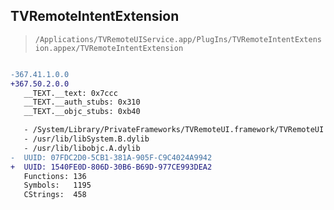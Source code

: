 ## TVRemoteIntentExtension

> `/Applications/TVRemoteUIService.app/PlugIns/TVRemoteIntentExtension.appex/TVRemoteIntentExtension`

```diff

-367.41.1.0.0
+367.50.2.0.0
   __TEXT.__text: 0x7ccc
   __TEXT.__auth_stubs: 0x310
   __TEXT.__objc_stubs: 0xb40

   - /System/Library/PrivateFrameworks/TVRemoteUI.framework/TVRemoteUI
   - /usr/lib/libSystem.B.dylib
   - /usr/lib/libobjc.A.dylib
-  UUID: 07FDC2D0-5CB1-381A-905F-C9C4024A9942
+  UUID: 1540FE0D-806D-30B6-B69D-977CE993DEA2
   Functions: 136
   Symbols:   1195
   CStrings:  458

```

